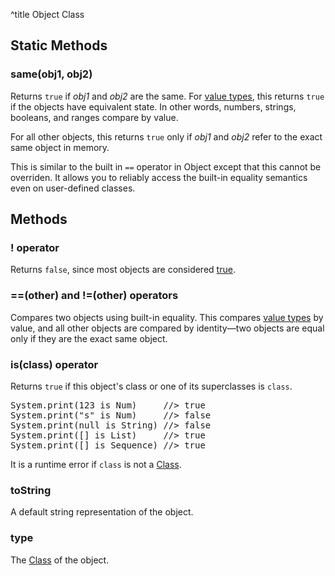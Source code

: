 ^title Object Class

## Static Methods

### **same**(obj1, obj2)

Returns `true` if *obj1* and *obj2* are the same. For [value
types](../../values.html), this returns `true` if the objects have equivalent
state. In other words, numbers, strings, booleans, and ranges compare by value.

For all other objects, this returns `true` only if *obj1* and *obj2* refer to
the exact same object in memory.

This is similar to the built in `==` operator in Object except that this cannot
be overriden. It allows you to reliably access the built-in equality semantics
even on user-defined classes.

## Methods

### **!** operator

Returns `false`, since most objects are considered [true][].

[true]: control-flow.html#truth

### **==**(other) and **!=**(other) operators

Compares two objects using built-in equality. This compares [value
types](../../values.html) by value, and all other objects are compared by
identity&mdash;two objects are equal only if they are the exact same object.

### **is**(class) operator

Returns `true` if this object's class or one of its superclasses is `class`.

<pre class="snippet">
System.print(123 is Num)     //> true
System.print("s" is Num)     //> false
System.print(null is String) //> false
System.print([] is List)     //> true
System.print([] is Sequence) //> true
</pre>

It is a runtime error if `class` is not a [Class][].

### **toString**

A default string representation of the object.

### **type**

The [Class][] of the object.

[class]: class.html
